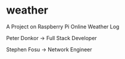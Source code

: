 # weather
A Project on Raspberry Pi Online Weather Log






Peter Donkor -> Full Stack Developer

Stephen Fosu -> Network Engineer
